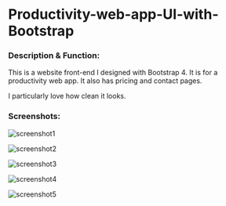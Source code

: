 # Productivity-web-app-UI-with-Bootstrap

<h3>Description & Function:</h3>
This is a website front-end I designed with Bootstrap 4. It is for a productivity web app.
It also has pricing and contact pages.

I particularly love how clean it looks.

<h3>Screenshots:</h3>

![screenshot1](https://user-images.githubusercontent.com/40691059/75192370-62856480-5754-11ea-95c6-90902ca32a99.PNG)

![screenshot2](https://user-images.githubusercontent.com/40691059/75192390-6a450900-5754-11ea-803a-87e620d677b7.PNG)

![screenshot3](https://user-images.githubusercontent.com/40691059/75192401-70d38080-5754-11ea-80df-3eb937f1c68e.PNG)

![screenshot4](https://user-images.githubusercontent.com/40691059/75192415-77fa8e80-5754-11ea-87be-91c82f304dc1.PNG)

![screenshot5](https://user-images.githubusercontent.com/40691059/75192435-83e65080-5754-11ea-9165-c49fcdd9323c.PNG)


